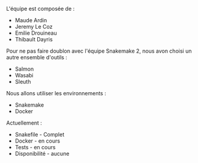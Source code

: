 L'équipe est composée de :
 * Maude Ardin
 * Jeremy Le Coz
 * Emilie Drouineau
 * Thibault Dayris

Pour ne pas faire doublon avec l'équipe Snakemake 2, nous avon choisi un autre ensemble d'outils :
 * Salmon
 * Wasabi
 * Sleuth

Nous allons utiliser les environnements :
 * Snakemake
 * Docker

Actuellement :
 * Snakefile - Complet
 * Docker - en cours
 * Tests - en cours
 * Disponibilité - aucune
